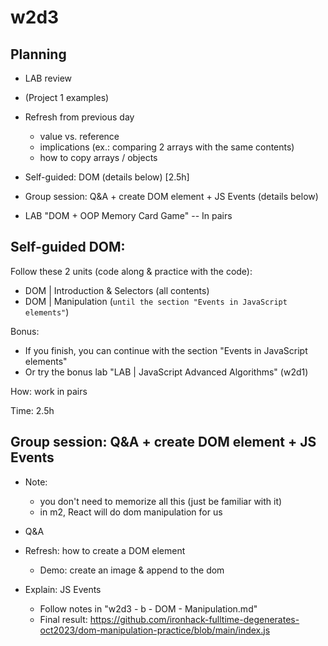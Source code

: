 
# w2d3


<!-- 

Update: do most of the content self-guided

Old planning (guided):
- DOM manipulation: methods & properties [2.5h]
- DOM manipulation: create DOM node [0.5h]
- DOM manipulation: events [1.5h]
- (skip) DOM manipulation: inputs [0.5h?]

 -->


## Planning

- LAB review

- (Project 1 examples)

- Refresh from previous day
  - value vs. reference
  - implications (ex.: comparing 2 arrays with the same contents)
  - how to copy arrays / objects

- Self-guided: DOM (details below) [2.5h]

- Group session: Q&A + create DOM element + JS Events (details below)

- LAB "DOM + OOP Memory Card Game" -- In pairs





## Self-guided DOM:

Follow these 2 units (code along & practice with the code):
- DOM | Introduction & Selectors (all contents)
- DOM | Manipulation (`until the section "Events in JavaScript elements"`)

Bonus:
- If you finish, you can continue with the section "Events in JavaScript elements"
- Or try the bonus lab "LAB | JavaScript Advanced Algorithms" (w2d1)

How: work in pairs

Time: 2.5h




## Group session: Q&A + create DOM element + JS Events

- Note: 
  - you don't need to memorize all this (just be familiar with it)
  - in m2, React will do dom manipulation for us

- Q&A

- Refresh: how to create a DOM element
  - Demo: create an image & append to the dom
    <!-- 
    @LT: 
    - prepare a blank project for the demo (blank html + css + js)
    - students can code in the project the did as self-guided
    -->

- Explain: JS Events
  - Follow notes in "w2d3 - b - DOM - Manipulation.md"
  - Final result: https://github.com/ironhack-fulltime-degenerates-oct2023/dom-manipulation-practice/blob/main/index.js





